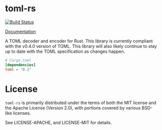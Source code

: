 # toml-rs

[![Build Status](https://travis-ci.org/alexcrichton/toml-rs.svg?branch=master)](https://travis-ci.org/alexcrichton/toml-rs)

[Documentation](http://alexcrichton.com/toml-rs/toml/index.html)

A TOML decoder and encoder for Rust. This library is currently compliant with
the v0.4.0 version of TOML. This library will also likely continue to stay up to
date with the TOML specification as changes happen.

```toml
# Cargo.toml
[dependencies]
toml = "0.1"
```

# License

`toml-rs` is primarily distributed under the terms of both the MIT license and
the Apache License (Version 2.0), with portions covered by various BSD-like
licenses.

See LICENSE-APACHE, and LICENSE-MIT for details.
